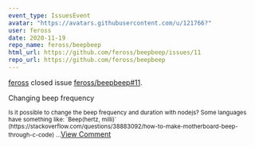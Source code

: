```yaml
---
event_type: IssuesEvent
avatar: "https://avatars.githubusercontent.com/u/121766?"
user: feross
date: 2020-11-19
repo_name: feross/beepbeep
html_url: https://github.com/feross/beepbeep/issues/11
repo_url: https://github.com/feross/beepbeep
---
```


<a href='https://github.com/feross' target='_blank'>feross</a> closed issue <a href='https://github.com/feross/beepbeep/issues/11' target='_blank'>feross/beepbeep#11</a>.

<p>Changing beep frequency</p><small>Is it possible to change the beep frequency and duration with nodejs? Some languages have something like: `Beep(hertz, milli)`  (https://stackoverflow.com/questions/38883092/how-to-make-motherboard-beep-through-c-code)...</small><a href='https://github.com/feross/beepbeep/issues/11' target='_blank'>View Comment</a>